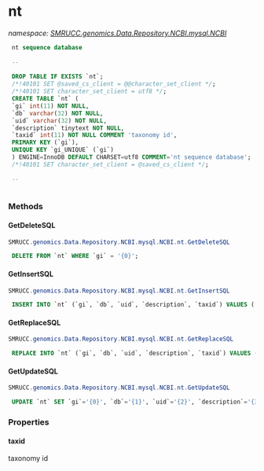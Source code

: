 ﻿# nt
_namespace: [SMRUCC.genomics.Data.Repository.NCBI.mysql.NCBI](./index.md)_

```SQL
 nt sequence database
 
 --
 
 DROP TABLE IF EXISTS `nt`;
 /*!40101 SET @saved_cs_client = @@character_set_client */;
 /*!40101 SET character_set_client = utf8 */;
 CREATE TABLE `nt` (
 `gi` int(11) NOT NULL,
 `db` varchar(32) NOT NULL,
 `uid` varchar(32) NOT NULL,
 `description` tinytext NOT NULL,
 `taxid` int(11) NOT NULL COMMENT 'taxonomy id',
 PRIMARY KEY (`gi`),
 UNIQUE KEY `gi_UNIQUE` (`gi`)
 ) ENGINE=InnoDB DEFAULT CHARSET=utf8 COMMENT='nt sequence database';
 /*!40101 SET character_set_client = @saved_cs_client */;
 
 --
 
 ```



### Methods

#### GetDeleteSQL
```csharp
SMRUCC.genomics.Data.Repository.NCBI.mysql.NCBI.nt.GetDeleteSQL
```
```SQL
 DELETE FROM `nt` WHERE `gi` = '{0}';
 ```

#### GetInsertSQL
```csharp
SMRUCC.genomics.Data.Repository.NCBI.mysql.NCBI.nt.GetInsertSQL
```
```SQL
 INSERT INTO `nt` (`gi`, `db`, `uid`, `description`, `taxid`) VALUES ('{0}', '{1}', '{2}', '{3}', '{4}');
 ```

#### GetReplaceSQL
```csharp
SMRUCC.genomics.Data.Repository.NCBI.mysql.NCBI.nt.GetReplaceSQL
```
```SQL
 REPLACE INTO `nt` (`gi`, `db`, `uid`, `description`, `taxid`) VALUES ('{0}', '{1}', '{2}', '{3}', '{4}');
 ```

#### GetUpdateSQL
```csharp
SMRUCC.genomics.Data.Repository.NCBI.mysql.NCBI.nt.GetUpdateSQL
```
```SQL
 UPDATE `nt` SET `gi`='{0}', `db`='{1}', `uid`='{2}', `description`='{3}', `taxid`='{4}' WHERE `gi` = '{5}';
 ```


### Properties

#### taxid
taxonomy id
